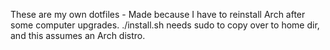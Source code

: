 These are my own dotfiles - Made because I have to reinstall Arch after some computer upgrades. 
./install.sh needs sudo to copy over to home dir, and this assumes an Arch distro. 
